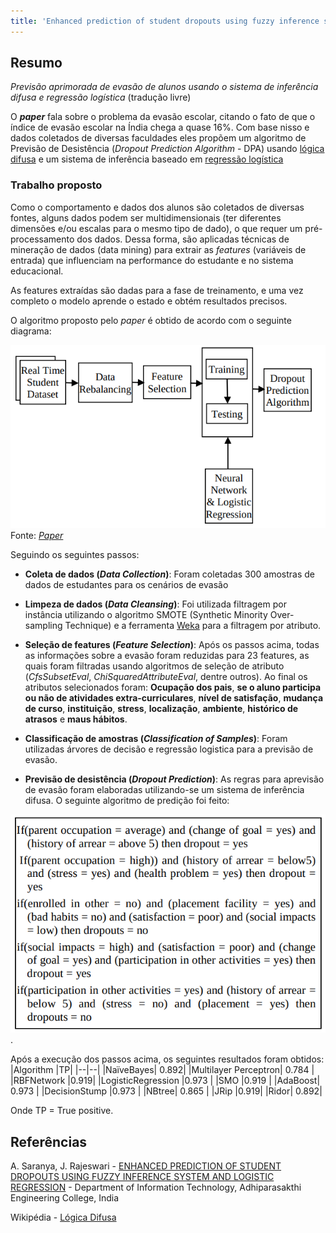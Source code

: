 ```yaml
---
title: 'Enhanced prediction of student dropouts using fuzzy inference system and logistic regression'
---
```


## Resumo

_Previsão aprimorada de evasão de alunos usando o sistema de inferência difusa e regressão logística_ (tradução livre)

O ___paper___ fala sobre o problema da evasão escolar, citando o fato de que o índice de evasão escolar na Índia chega a quase 16%. Com base nisso e dados coletados de diversas faculdades eles propõem um algoritmo de Previsão de Desistência (_Dropout Prediction Algorithm_ - DPA) usando [lógica difusa](../glossario/funcoes.html#conceitos-diversos) e um sistema de inferência baseado em [regressão logística](../glossario/funcoes.html#logistica)

### Trabalho proposto

Como o comportamento e dados dos alunos são coletados de diversas fontes, alguns dados podem ser multidimensionais (ter diferentes dimensões e/ou escalas para o mesmo tipo de dado), o que requer um pré-processamento dos dados. Dessa forma, são aplicadas técnicas de mineração de dados (data mining) para extrair as _features_ (variáveis de entrada) que influenciam na performance do estudante e no sistema educacional. 

As features extraídas são dadas para a fase de treinamento, e uma vez completo o modelo aprende o estado e obtém resultados precisos.

O algoritmo proposto pelo _paper_ é obtido de acordo com o seguinte diagrama:

![](../img/artigo2.png)
Fonte: [_Paper_](#referencias)

Seguindo os seguintes passos:

 - __Coleta de dados (_Data Collection_)__: Foram coletadas 300 amostras de dados de estudantes para os cenários de evasão

 - __Limpeza de dados (_Data Cleansing_)__: Foi utilizada filtragem por instância utilizando o algoritmo SMOTE (Synthetic Minority Over-sampling Technique) e a ferramenta [Weka](https://www.cs.waikato.ac.nz/ml/weka/) para a filtragem por atributo.

 - __Seleção de features (_Feature Selection_)__: Após os passos acima, todas as informações sobre a evasão foram reduzidas para 23 features, as quais foram filtradas usando algoritmos de seleção de atributo (_CfsSubsetEval_, _ChiSquaredAttributeEval_, dentre outros). Ao final os atributos selecionados foram: __Ocupação dos pais__, __se o aluno participa ou não de atividades extra-curriculares__, __nível de satisfação__, __mudança de curso__, __instituição__, __stress__, __localização__, __ambiente__, __histórico de atrasos__ e __maus hábitos__.

 - __Classificação de amostras (_Classification of Samples_)__: Foram utilizadas árvores de decisão e regressão logistica para a previsão de evasão.

 - __Previsão de desistência (_Dropout Prediction_)__: As regras para aprevisão de evasão foram elaboradas utilizando-se um sistema de inferência difusa. O seguinte algoritmo de predição foi feito:

 ![](../img/artigo2_1.png).

 Após a execução dos passos acima, os seguintes resultados foram obtidos:
|Algorithm |TP|
|--|--|
|NaïveBayes| 0.892|
|Multilayer Perceptron| 0.784 |
|RBFNetwork |0.919|
|LogisticRegression |0.973 |
|SMO |0.919 |
|AdaBoost| 0.973 |
|DecisionStump |0.973 |
|NBtree| 0.865 |
|JRip |0.919|
|Ridor| 0.892|

Onde TP = True positive.


## Referências

A. Saranya, J. Rajeswari - [ENHANCED PREDICTION OF STUDENT DROPOUTS USING FUZZY INFERENCE SYSTEM AND LOGISTIC REGRESSION](http://ictactjournals.in/paper/IJSC_Vol_6_Iss_2_paper_7_1157_1162.pdf) - Department of Information Technology, Adhiparasakthi Engineering College, India

Wikipédia - [Lógica Difusa](https://pt.wikipedia.org/wiki/L%C3%B3gica_difusa)